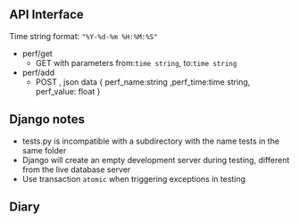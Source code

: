 ## API Interface

Time string format: `"%Y-%d-%m %H:%M:%S"`

- perf/get
  - GET with parameters from:`time string`, to:`time string`
- perf/add
  - POST , json data { perf_name:string ,perf_time:time string, perf_value: float }

## Django notes

- tests.py is incompatible with a subdirectory with the name tests in the same folder
- Django will create an empty development server during testing, different from the live database server
- Use transaction `atomic` when triggering exceptions in testing

## Diary



